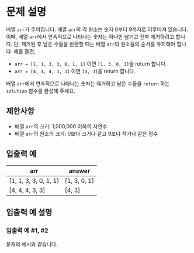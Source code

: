 # 문제 설명

배열 `arr`가 주어집니다. 배열 `arr`의 각 원소는 숫자 0부터 9까지로 이루어져 있습니다. 이때, 배열 `arr`에서 연속적으로 나타나는 숫자는 하나만 남기고 전부 제거하려고 합니다. 단, 제거된 후 남은 수들을 반환할 때는 배열 `arr`의 원소들의 순서를 유지해야 합니다. 예를 들면,

- `arr = [1, 1, 3, 3, 0, 1, 1]` 이면 `[1, 3, 0, 1]`을 return 합니다.
- `arr = [4, 4, 4, 3, 3]` 이면 `[4, 3]`을 return 합니다.

배열 `arr`에서 연속적으로 나타나는 숫자는 제거하고 남은 수들을 `return` 하는 `solution` 함수를 완성해 주세요.

## 제한사항

- 배열 `arr`의 크기: 1,000,000 이하의 자연수
- 배열 `arr`의 원소의 크기: 0보다 크거나 같고 9보다 작거나 같은 정수

## 입출력 예

| arr               | answer    |
|-------------------|-----------|
| [1, 1, 3, 3, 0, 1, 1] | [1, 3, 0, 1] |
| [4, 4, 4, 3, 3]       | [4, 3]     |

## 입출력 예 설명

### 입출력 예 #1, #2
문제의 예시와 같습니다.
